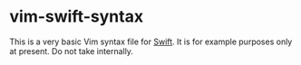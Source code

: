 vim-swift-syntax
================

This is a very basic Vim syntax file for [Swift](https://developer.apple.com/swift/). It is for example purposes only at present. Do not take internally.

